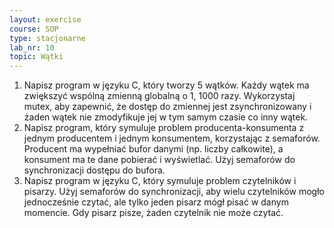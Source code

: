 ```yaml
---
layout: exercise
course: SOP
type: stacjonarne
lab_nr: 10
topic: Wątki
---
```


1. Napisz program w języku C, który tworzy 5 wątków. Każdy wątek ma zwiększyć wspólną zmienną globalną o 1, 1000 razy. Wykorzystaj mutex, aby zapewnić, że dostęp do zmiennej jest zsynchronizowany i żaden wątek nie zmodyfikuje jej w tym samym czasie co inny wątek.
2. Napisz program, który symuluje problem producenta-konsumenta z jednym producentem i jednym konsumentem, korzystając z semaforów. Producent ma wypełniać bufor danymi (np. liczby całkowite), a konsument ma te dane pobierać i wyświetlać. Użyj semaforów do synchronizacji dostępu do bufora.
3. Napisz program w języku C, który symuluje problem czytelników i pisarzy. Użyj semaforów do synchronizacji, aby wielu czytelników mogło jednocześnie czytać, ale tylko jeden pisarz mógł pisać w danym momencie. Gdy pisarz pisze, żaden czytelnik nie może czytać.